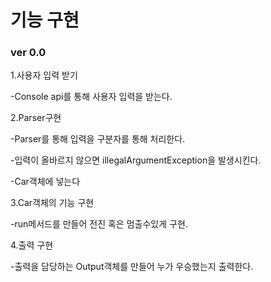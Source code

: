 # 기능 구현

### ver 0.0

1.사용자 입력 받기

-Console api를 통해 사용자 입력을 받는다.

2.Parser구현

-Parser를 통해 입력을 구분자를 통해 처리한다.

-입력이 올바르지 않으면 illegalArgumentException을 발생시킨다.

-Car객체에 넣는다

3.Car객체의 기능 구현

-run메서드를 만들어 전진 혹은 멈출수있게 구현.

4.출력 구현

-출력을 담당하는 Output객체를 만들어 누가 우승했는지 출력한다.
